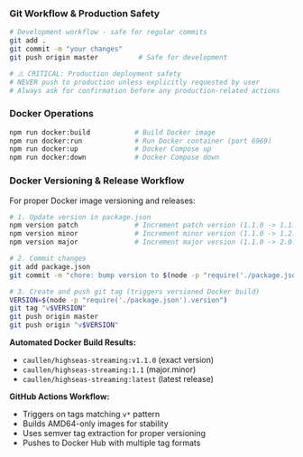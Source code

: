 ### Git Workflow & Production Safety
```bash
# Development workflow - safe for regular commits
git add .
git commit -m "your changes"
git push origin master          # Safe for development

# ⚠️ CRITICAL: Production deployment safety
# NEVER push to production unless explicitly requested by user
# Always ask for confirmation before any production-related actions
```

### Docker Operations
```bash
npm run docker:build           # Build Docker image
npm run docker:run             # Run Docker container (port 6969)
npm run docker:up              # Docker Compose up
npm run docker:down            # Docker Compose down
```

### Docker Versioning & Release Workflow
For proper Docker image versioning and releases:

```bash
# 1. Update version in package.json
npm version patch              # Increment patch version (1.1.0 -> 1.1.1)
npm version minor              # Increment minor version (1.1.0 -> 1.2.0)
npm version major              # Increment major version (1.1.0 -> 2.0.0)

# 2. Commit changes
git add package.json
git commit -m "chore: bump version to $(node -p "require('./package.json').version")"

# 3. Create and push git tag (triggers versioned Docker build)
VERSION=$(node -p "require('./package.json').version")
git tag "v$VERSION"
git push origin master
git push origin "v$VERSION"
```

**Automated Docker Build Results:**
- `caullen/highseas-streaming:v1.1.0` (exact version)
- `caullen/highseas-streaming:1.1` (major.minor)
- `caullen/highseas-streaming:latest` (latest release)

**GitHub Actions Workflow:**
- Triggers on tags matching `v*` pattern
- Builds AMD64-only images for stability
- Uses semver tag extraction for proper versioning
- Pushes to Docker Hub with multiple tag formats
